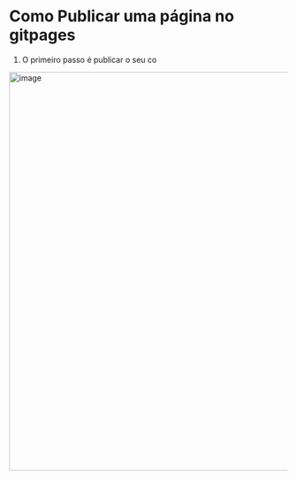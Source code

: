 # Como Publicar uma página no gitpages

1. O primeiro passo é publicar o seu co
<img width="1280" height="720" alt="image" src="https://github.com/user-attachments/assets/1f8c47bc-c9d3-4789-adc0-b15065146496" />
